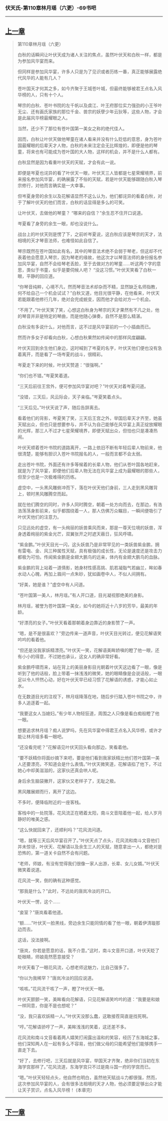 ### 伏天氏-第110章林月瑶（六更）-69书吧

--------
[上一章](./94ace96e485217cddb12477d1581c5d5.md)
--------


>
>
>
>第110章林月瑶（六更）
>
>白秋的话瞬间让叶伏天成为诸人关注的焦点，虽然叶伏天和白秋一样，都是为参加风华宴而来。
>
>但同样是参加风华宴，许多人只是为了见识或者历练一番，真正能够展露绝代风华的人能有几人？
>
>苍叶国天才何其之多，如今齐聚于王城苍叶城，但最终能够被君王点名入风华榜的人，只有十个人。
>
>琴宗的白秋、苍叶书院的左千帆以及虞江、叶王府那位实力强劲的小王爷叶无尘、还有画氏家族的那位千金、兽宗的妖孽少年云狄等，这些人物，才会是此届风华榜最耀眼之人。
>
>当然，还少不了那位有苍叶国第一美女之称的绝代佳人。
>
>因而，白秋让叶伏天做他琴童在诸人看来并没有什么贬低的意思，身为苍叶国最耀眼的后辈天才人物，白秋的未来注定会无比辉煌的，即便是他的琴童，将来也有可能成为苍叶国的大人物，这样的机会，并不是什么人都有。
>
>白秋显然是因为看重叶伏天的天赋，才会有此一说。
>
>即便是岑夏也诧异的看了叶伏天一眼，叶伏天三人皆都是七星荣耀境界，前来报名参加风华宴，的确展露了不俗的天赋，若是叶伏天能够跟随白秋入琴宗修行，对他而言确实是一大幸事。
>
>但岑夏身旁的余生以及花解语显然不这么认为，他们都诧异的看着白秋，对于了解叶伏天的他们而言，白秋的话显得是多么的可笑。
>
>让叶伏天，去做他的琴童？
>“哪来的自信？”余生忍不住开口说道。
>
>岑夏看了身旁的余生一眼，却也没说什么。
>
>战台上的叶伏天则是愣了下，之前听岑夏说，这白秋应该是琴宗的天才，法相境的天才琴音法师，也难怪如此自信了。
>
>琴宗既然在苍叶国如此有名，其中的琴音法术绝不会弱于琴老，但这却不代表着他会愿意入琴宗，因为琴老的缘故，他这次才以琴音法师的身份报名参加风华宴，自然不会给琴老丢脸，至于去做对方的琴童……听这两个字的意思，类似于书童，似乎是要伺候人吧？
>“没这习惯。”叶伏天笑看了白秋一眼，平静的回应道。
>
>“你琴音纯粹，心境不凡，然而琴音法术却杂而不精，显然缺乏名师指教，何不给自己一个机会试试？”白秋又道，他目光很平静，在他看来，叶伏天若能跟着他修行几年，绝对会完成蜕变，因而他才会给对方一个机会。
>
>“不用了。”叶伏天笑了笑，心想这白秋身为琴宗的天才果然有不凡之处，他的琴音并非是特定的琴曲，而是他随心弹奏，自然不是那么精湛。
>
>白秋没有多说什么，对他而言，这不过是风华宴前的一个小插曲而已。
>
>然而许多女子却看向白秋，心想白秋果然如传闻中的那样风度翩翩。
>
>叶伏天回到余生他们身边，这时喊到了岑夏的名字，叶伏天他们便也没有急着离开，而是看了一场岑夏的战斗，很精彩。
>
>岑夏走下来的时候，叶伏天赞道：“很强啊。”
>
>“你们也不错。”岑夏笑着道。
>
>“三天后前往王宫外，便可参加风华宴对吧？”叶伏天对着岑夏问道。
>
>“没错，三天后，风云际会，天子亲临。”岑夏笑着点头。
>
>“三天后见。”叶伏天说了声，随后告辞离去。
>
>看着他们的背影，岑夏笑了笑，三天后王宫之外，举国后辈天才齐至，她虽天赋出众，但也只是想要参与，并不认为自己能够在风华宴上真正绽放耀眼的光辉，那三人不过才七星荣耀境界，即便天赋出众，但怕也只是凑凑热闹。
>
>叶伏天顺着苍叶书院的道路离开，一路上依旧不断有年轻后辈人物前来，他很清楚，能够有胆识入苍叶书院报名的人，一般而言都不会太弱。
>
>走出苍叶书院，外面还有许多等候着的长辈人物，他们从苍叶国各地赶来，就是为了风华宴，即便他们后辈人物无法在风华宴上成为最耀眼的那些人，但至少也是一次极难得的历练。
>
>虚空中，一头黑风雕俯冲而下，落在叶伏天他们身前，三人走到黑风雕背上，顿时黑风雕腾空而起。
>
>就在他们腾空的同时，许多人同时腾空，朝着一处方向而去，在那边，有浩浩荡荡身影前来，似乎都围绕着一人，那人仿佛万众瞩目，一瞬间便吸引了叶伏天他们的注意力。
>
>只见远处的虚空，有一头绚丽的妖兽乘风而来，那是一尊天位境的妖兽，浑身透着绚丽的紫金光芒，双翼张开之时遮天蔽日，狂风呼啸。
>
>“紫金鹏。”叶伏天目光一闪，这头妖兽乃是非常罕见的一类妖兽紫金鹏，拥有雷电、金、风三种属性天赋，具有极强的成长性，无论是速度还是攻击力都极为可怕，传闻紫金鹏是金翅大鹏鸟的远亲，体内有金翅大鹏鸟的血脉。
>
>紫金鹏的背上站着一道倩影，她身材性感高挑、肌若凝脂气若幽兰，眸如春水动人心魄，再加上眉间一点朱砂，犹如画卷中人，不似人间拥有。
>
>“好美，她是谁？”虚空中有人问道。
>
>“苍叶国第一美人，林月瑶。”有人开口道，目光凝视那绝美的身影。
>
>林月瑶，被誉为苍叶国第一美女，如今的她将近十八岁的芳华，最美的年龄。
>
>“好漂亮的女子。”叶伏天看着那朝着身边靠近的身影赞了一声。
>
>“嗯，是不是很喜欢？”旁边传来一道声音，叶伏天目光转过，便见花解语笑吟吟的看着他。
>
>“但还是没我家妖精漂亮。”叶伏天一笑，花解语美眸娇嗔的瞪了他一眼，还有小小的得意，不过她也承认，这女人的确非常好看。
>
>紫金鹏呼啸而来，站在背上的美丽身影目光朝着叶伏天这边看了一眼，像是听到了他的话般，脸上带着一抹浅浅的微笑，她的眼睛像是会说话般，一眼足以令人怦然心动，好在叶伏天早已经习惯了花解语的诱惑，才能心如止水。
>
>在无数道目光的注视下，林月瑶降落在地，随后步行踏入苍叶书院之中，许多人追逐着一起。
>
>“我要这女人当媳妇。”有少年人物轻狂道，周围之人只像是看白痴般瞪了他一眼。
>
>想要追求林月瑶？痴人说梦吗，先在风华宴中得君王点名入风华榜，或许才能让林月瑶多看一眼吧。
>
>“还没看完呢？”花解语见叶伏天回头看向那边，笑看着他。
>
>“要不妖精你将面纱摘下来吧，要是他们看到我家妖精比他们苍叶国第一美人还要漂亮，不知道会是什么表情。”叶伏天微笑道，花解语掐了他下，不过她心中却美滋滋的，这家伙还真会哄人呢。
>
>身后余生脑袋撇开，这家伙又老样子了，无耻之极。
>
>黑风雕展翅而行，离开了这边。
>
>不多时，便降临附近的一座客栈。
>
>客栈中的一处院落，花风流正在晒着太阳，南斗文音陪着他一起，给人岁月静好的唯美之感。
>
>“这么快就回来了，还顺利吗？”花风流问道。
>
>“嗯，就等三天后风华宴召开了。”叶伏天点了点头，花风流和南斗文音他们并未惊讶，叶伏天、花解语以及余生三人的天赋，随意拿出一人，都绝对是恐怖的，第一道关卡自然不会有问题。
>
>“老师，师娘，有没有觉得我们很像一家人出游，长辈、女儿女婿。”叶伏天微笑着说道。
>
>花风流一笑，倒的确有这种感觉。
>
>“那我是什么？”此时，不远处的唐岚冷淡的开口。
>
>叶伏天一愣，这个……
>
>“妾室？”唐岚看着他道。
>
>“额……”叶伏天一脸黑线，旁边余生只能同情的看了他一眼，朝着伊清璇那边而去。
>
>这话，没法接啊。
>
>“唐岚，你若是愿意的话，我不介意。”这时，南斗文音开口道，叶伏天眨了眨眼睛，师娘竟然愿意接受？
>
>叶伏天看了一眼花风流，心想老师这魅力，比自己强多了。
>
>“你以为我稀罕？”唐岚冷淡的回应说道。
>
>“咳咳。”花风流干咳了一声，瞪了叶伏天一眼。
>
>叶伏天颤颤一笑，美眸看向花解语，只见花解语笑吟吟的道：“我要是和娘一样同意，你是不是也想呢？”
>
>“没，我只喜欢妖精一人。”叶伏天没那么蠢，这敢接茬简直是找死啊。
>
>“哼。”花解语骄哼了一声，美眸浅浅的笑着，这还差不多。
>
>花风流和南斗文音看着两人嬉笑打闹露出温和的笑容，经历了东海城之事，他们深知两人在一起有多么不容易，他们做父母的只能希望他们能够携手一直走下去。
>
>“好了，去修行吧，三天后就是风华宴，举国天才齐聚，绝非你们当初在东海学宫那样了。”花风流道，东海学宫只不过是南斗国一府的学宫而已。
>
>“嗯。”叶伏天轻轻点头，他自然也明白，虽然他天赋战斗力都很强，然而，这次参加风华宴的人，会有很多法相境的天才人物，他必须要足够出众才能让天子赏识，点名入风华榜！
>(本章完)
>
>

--------
[下一章](./bceac2dad1bddc7497fb6a9114e54238.md)
--------

